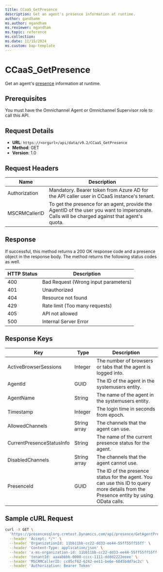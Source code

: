 ```yaml
---
title: CCaaS_GetPresence 
description: Get an agent's presence information at runtime.
author: gandhamm
ms.author: mgandham
ms.reviewer: mgandham
ms.topic: reference 
ms.collection: 
ms.date: 11/15/2024
ms.custom: bap-template 
---
```



# CCaaS_GetPresence 
Get an agent's [presence](/dynamics365/customer-service/use/oc-manage-presence-status?context=/dynamics365/contact-center/context/use-context) information at runtime.

## Prerequisites

You must have the Omnichannel Agent or Omnichannel Supervisor role to call this API.

## Request Details
- **URL**: `https://<orgurl>/api/data/v9.2/CCaaS_GetPresence`
- **Method**: GET
- **Version**: 1.0

## Request Headers

| Name           | Description                                                                                                      |
|-------------------|------------------------------------------------------------------------------------------------------------------|
| Authorization     | Mandatory. Bearer token from Azure AD for the API caller user in CCaaS instance's tenant.                        |
| MSCRMCallerID     | To get the presence for an agent, provide the AgentID of the user you want to impersonate. Calls will be charged against that agent's quota. |


## Response

If successful, this method returns a 200 OK response code and a presence object in the response body. The method returns the following status codes as well.

| HTTP Status | Description                        |
|-------------|---------------------------------------|
| 400         | Bad Request (Wrong input parameters)  |
| 401         | Unauthorized                          |
| 404         | Resource not found                    |
| 429         | Rate limit (Too many requests)        |
| 405         | API not allowed                       |
| 500         | Internal Server Error                 |

## Response Keys

| Key                        | Type          | Description                                                                 |
|----------------------------|---------------|-----------------------------------------------------------------------------|
| ActiveBrowserSessions      | Integer       | The number of browsers or tabs that the agent is logged into.      |
| AgentId                    | GUID          | The ID of the agent in the systemusers entity.                           |
| AgentName                  | String        |  The name of the agent in the systemusers entity.                        |
| Timestamp                  | Integer       |  The login time in seconds from epoch.                                           |
| AllowedChannels            | String array  |  The channels that the agent can use.                              |
| CurrentPresenceStatusInfo  | String        | The name of the current presence status for the agent.                   |
| DisabledChannels           | String array  | The channels that the agent cannot use.                               |
| PresenceId                 | GUID          | The ID of the presence status for the agent. You can use this ID to query more details from the Presence entity by using OData calls. |

## Sample cURL Request

```bash
curl -X GET \
  'https://presencesqlorg.crmtest.Dynamics.com/api/presence/GetAgentPresence/394382b6-a4d4-ee11-904c-00224808a166' \
  --header 'Accept: */*' \
  --header 'OrganizationId: 11bb11bb-cc22-dd33-ee44-55ff55ff55ff' \
  --header 'Content-Type: application/json' \
  --header 'x-ms-organization-id: 11bb11bb-cc22-dd33-ee44-55ff55ff55ff' \
  --header 'tenantId: aaaabbbb-0000-cccc-1111-dddd2222eeee' \
  --header 'MSCRMCallerID: cc05cf62-6242-ee11-be6e-6045bdd7ac2c' \
  --header 'Authorization: Bearer Token'
```
